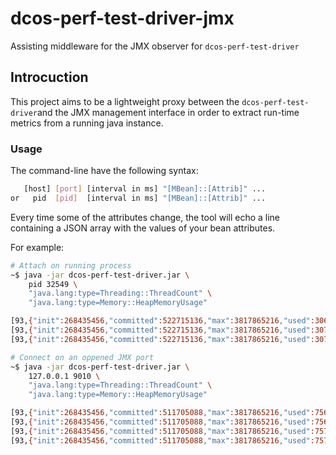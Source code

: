 # dcos-perf-test-driver-jmx

Assisting middleware for the JMX observer for `dcos-perf-test-driver`

## Introcuction

This project aims to be a lightweight proxy between the `dcos-perf-test-driver`and
the JMX management interface in order to extract run-time metrics from a running 
java instance.

### Usage

The command-line have the following syntax:

```sh
   [host] [port] [interval in ms] "[MBean]::[Attrib]" ...
or   pid  [pid]  [interval in ms] "[MBean]::[Attrib]" ...
```

Every time some of the attributes change, the tool will echo a line containing 
a JSON array with the values of your bean attributes.

For example:

```sh
# Attach on running process
~$ java -jar dcos-perf-test-driver.jar \
    pid 32549 \
    "java.lang:type=Threading::ThreadCount" \
    "java.lang:type=Memory::HeapMemoryUsage"

[93,{"init":268435456,"committed":522715136,"max":3817865216,"used":306891032}]
[93,{"init":268435456,"committed":522715136,"max":3817865216,"used":307200552}]
[93,{"init":268435456,"committed":522715136,"max":3817865216,"used":307267104}]

# Connect on an oppened JMX port
~$ java -jar dcos-perf-test-driver.jar \
    127.0.0.1 9010 \
    "java.lang:type=Threading::ThreadCount" \
    "java.lang:type=Memory::HeapMemoryUsage"

[93,{"init":268435456,"committed":511705088,"max":3817865216,"used":75617648}]
[93,{"init":268435456,"committed":511705088,"max":3817865216,"used":75694088}]
[93,{"init":268435456,"committed":511705088,"max":3817865216,"used":75731232}]
[93,{"init":268435456,"committed":511705088,"max":3817865216,"used":75736848}]```